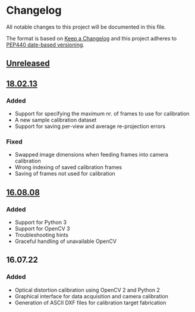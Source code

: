 # Changelog
All notable changes to this project will be documented in this file.

The format is based on [Keep a Changelog][keep-a-changelog]
and this project adheres to [PEP440 date-based versioning][pep440-date].

[keep-a-changelog]: http://keepachangelog.com/en/1.0.0/
[pep440-date]: https://www.python.org/dev/peps/pep-0440/#support-for-date-based-version-identifiers

## [Unreleased]

## [18.02.13]
### Added
* Support for specifying the maximum nr. of frames to use for calibration
* A new sample calibration dataset
* Support for saving per-view and average re-projection errors

### Fixed
* Swapped image dimensions when feeding frames into camera calibration
* Wrong indexing of saved calibration frames
* Saving of frames not used for calibration

## [16.08.08]
### Added
* Support for Python 3
* Support for OpenCV 3
* Troubleshooting hints
* Graceful handling of unavailable OpenCV

## 16.07.22
### Added
* Optical distortion calibration using OpenCV 2 and Python 2
* Graphical interface for data acquisition and camera calibration
* Generation of ASCII DXF files for calibration target fabrication

[Unreleased]: https://github.com/gift-surg/endocal/compare/v18.02.13.dev0...HEAD
[18.02.13]: https://github.com/gift-surg/endocal/compare/v16.08.08...v18.02.13.dev0
[16.08.08]: https://github.com/gift-surg/endocal/compare/v16.07.22...v16.08.08

